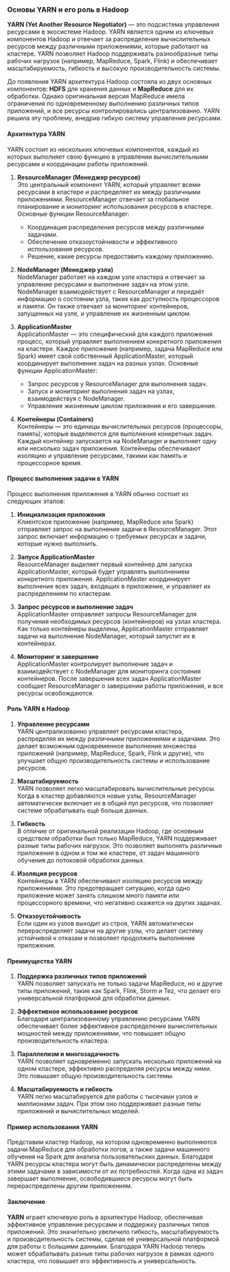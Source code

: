 ### Основы YARN и его роль в Hadoop

**YARN (Yet Another Resource Negotiator)** — это подсистема управления ресурсами в экосистеме Hadoop. YARN является одним из ключевых компонентов Hadoop и отвечает за распределение вычислительных ресурсов между различными приложениями, которые работают на кластере. YARN позволяет Hadoop поддерживать разнообразные типы рабочих нагрузок (например, MapReduce, Spark, Flink) и обеспечивает масштабируемость, гибкость и высокую производительность системы.

До появления YARN архитектура Hadoop состояла из двух основных компонентов: **HDFS** для хранения данных и **MapReduce** для их обработки. Однако оригинальная версия MapReduce имела ограничения по одновременному выполнению различных типов приложений, и все ресурсы контролировались централизованно. YARN решила эту проблему, внедрив гибкую систему управления ресурсами.

#### Архитектура YARN

YARN состоит из нескольких ключевых компонентов, каждый из которых выполняет свою функцию в управлении вычислительными ресурсами и координации работы приложений.

1. **ResourceManager (Менеджер ресурсов)**  
   Это центральный компонент YARN, который управляет всеми ресурсами в кластере и распределяет их между различными приложениями. ResourceManager отвечает за глобальное планирование и мониторинг использования ресурсов в кластере. Основные функции ResourceManager:
   - Координация распределения ресурсов между различными задачами.
   - Обеспечение отказоустойчивости и эффективного использования ресурсов.
   - Решение, какие ресурсы предоставить каждому приложению.

2. **NodeManager (Менеджер узла)**  
   NodeManager работает на каждом узле кластера и отвечает за управление ресурсами и выполнение задач на этом узле. NodeManager взаимодействует с ResourceManager и передаёт информацию о состоянии узла, таких как доступность процессоров и памяти. Он также отвечает за мониторинг контейнеров, запущенных на узле, и управление их жизненным циклом.

3. **ApplicationMaster**  
   ApplicationMaster — это специфический для каждого приложения процесс, который управляет выполнением конкретного приложения на кластере. Каждое приложение (например, задача MapReduce или Spark) имеет свой собственный ApplicationMaster, который координирует выполнение задач на разных узлах. Основные функции ApplicationMaster:
   - Запрос ресурсов у ResourceManager для выполнения задач.
   - Запуск и мониторинг выполнения задач на узлах, взаимодействуя с NodeManager.
   - Управление жизненным циклом приложения и его завершение.

4. **Контейнеры (Containers)**  
   Контейнеры — это единицы вычислительных ресурсов (процессоры, память), которые выделяются для выполнения конкретных задач. Каждый контейнер запускается на NodeManager и выполняет одну или несколько задач приложения. Контейнеры обеспечивают изоляцию и управление ресурсами, такими как память и процессорное время.

#### Процесс выполнения задачи в YARN

Процесс выполнения приложения в YARN обычно состоит из следующих этапов:

1. **Инициализация приложения**  
   Клиентское приложение (например, MapReduce или Spark) отправляет запрос на выполнение задачи в ResourceManager. Этот запрос включает информацию о требуемых ресурсах и задачи, которые нужно выполнить.

2. **Запуск ApplicationMaster**  
   ResourceManager выделяет первый контейнер для запуска ApplicationMaster, который будет управлять выполнением конкретного приложения. ApplicationMaster координирует выполнение всех задач, входящих в приложение, и управляет их распределением по кластерам.

3. **Запрос ресурсов и выполнение задач**  
   ApplicationMaster отправляет запросы ResourceManager для получения необходимых ресурсов (контейнеров) на узлах кластера. Как только контейнеры выделены, ApplicationMaster отправляет задачи на выполнение NodeManager, который запустит их в контейнерах.

4. **Мониторинг и завершение**  
   ApplicationMaster контролирует выполнение задач и взаимодействует с NodeManager для мониторинга состояния контейнеров. После завершения всех задач ApplicationMaster сообщает ResourceManager о завершении работы приложения, и все ресурсы освобождаются.

#### Роль YARN в Hadoop

1. **Управление ресурсами**  
   YARN централизованно управляет ресурсами кластера, распределяя их между различными приложениями и задачами. Это делает возможным одновременное выполнение множества приложений (например, MapReduce, Spark, Flink и другие), что улучшает общую производительность системы и использование ресурсов.

2. **Масштабируемость**  
   YARN позволяет легко масштабировать вычислительные ресурсы. Когда в кластер добавляются новые узлы, ResourceManager автоматически включает их в общий пул ресурсов, что позволяет системе обрабатывать ещё больше данных.

3. **Гибкость**  
   В отличие от оригинальной реализации Hadoop, где основным средством обработки был только MapReduce, YARN поддерживает разные типы рабочих нагрузок. Это позволяет выполнять различные приложения в одном и том же кластере, от задач машинного обучения до потоковой обработки данных.

4. **Изоляция ресурсов**  
   Контейнеры в YARN обеспечивают изоляцию ресурсов между приложениями. Это предотвращает ситуацию, когда одно приложение может занять слишком много памяти или процессорного времени, что негативно скажется на других задачах.

5. **Отказоустойчивость**  
   Если один из узлов выходит из строя, YARN автоматически перераспределяет задачи на другие узлы, что делает систему устойчивой к отказам и позволяет продолжить выполнение приложения.

#### Преимущества YARN

1. **Поддержка различных типов приложений**  
   YARN позволяет запускать не только задачи MapReduce, но и другие типы приложений, такие как Spark, Flink, Storm и Tez, что делает его универсальной платформой для обработки данных.

2. **Эффективное использование ресурсов**  
   Благодаря централизованному управлению ресурсами YARN обеспечивает более эффективное распределение вычислительных мощностей между приложениями, что повышает общую производительность кластера.

3. **Параллелизм и многозадачность**  
   YARN позволяет одновременно запускать несколько приложений на одном кластере, эффективно распределяя ресурсы между ними. Это повышает общую производительность системы.

4. **Масштабируемость и гибкость**  
   YARN легко масштабируется для работы с тысячами узлов и миллионами задач. При этом оно поддерживает разные типы приложений и вычислительных моделей.

#### Пример использования YARN

Представим кластер Hadoop, на котором одновременно выполняются задачи MapReduce для обработки логов, а также задачи машинного обучения на Spark для анализа пользовательских данных. Благодаря YARN ресурсы кластера могут быть динамически распределены между этими задачами в зависимости от их потребностей. Когда одна из задач завершает выполнение, освободившиеся ресурсы могут быть перераспределены другим приложениям.

#### Заключение

**YARN** играет ключевую роль в архитектуре Hadoop, обеспечивая эффективное управление ресурсами и поддержку различных типов приложений. Это значительно увеличило гибкость, масштабируемость и производительность системы, сделав её универсальной платформой для работы с большими данными. Благодаря YARN Hadoop теперь может обрабатывать разные типы рабочих нагрузок в рамках одного кластера, что повышает его эффективность и универсальность.
